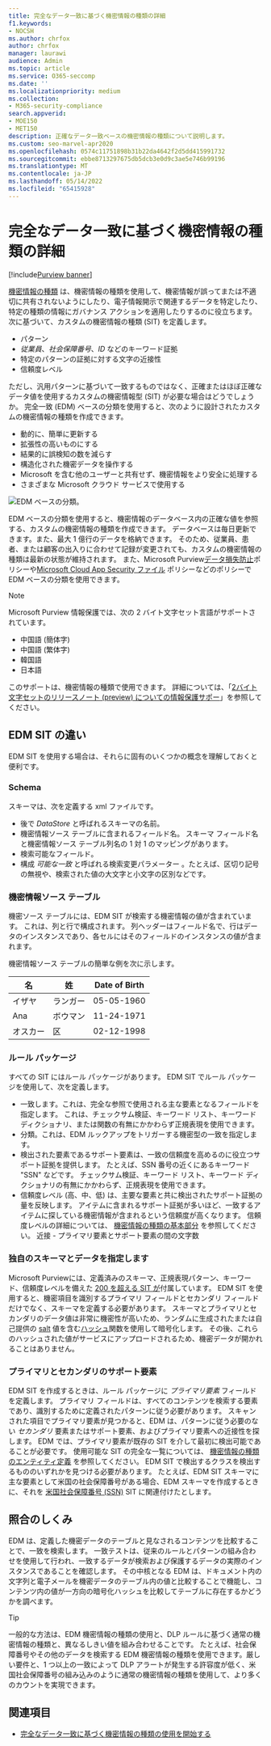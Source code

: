 ```yaml
---
title: 完全なデータ一致に基づく機密情報の種類の詳細
f1.keywords:
- NOCSH
ms.author: chrfox
author: chrfox
manager: laurawi
audience: Admin
ms.topic: article
ms.service: O365-seccomp
ms.date: ''
ms.localizationpriority: medium
ms.collection:
- M365-security-compliance
search.appverid:
- MOE150
- MET150
description: 正確なデータ一致ベースの機密情報の種類について説明します。
ms.custom: seo-marvel-apr2020
ms.openlocfilehash: 0574c11751898b31b22da4642f2d5dd415991732
ms.sourcegitcommit: ebbe8713297675db5dcb3e0d9c3ae5e746b99196
ms.translationtype: MT
ms.contentlocale: ja-JP
ms.lasthandoff: 05/14/2022
ms.locfileid: "65415928"
---
```

# <a name="learn-about-exact-data-match-based-sensitive-information-types"></a>完全なデータ一致に基づく機密情報の種類の詳細

[!include[Purview banner](../includes/purview-rebrand-banner.md)]

[機密情報の種類](sensitive-information-type-learn-about.md) は、機密情報の種類を使用して、機密情報が誤ってまたは不適切に共有されないようにしたり、電子情報開示で関連するデータを特定したり、特定の種類の情報にガバナンス アクションを適用したりするのに役立ちます。 次に基づいて、カスタムの機密情報の種類 (SIT) を定義します。

- パターン
- *従業員*、*社会保障番号*、*ID* などのキーワード証拠
- 特定のパターンの証拠に対する文字の近接性
- 信頼度レベル

ただし、汎用パターンに基づいて一致するものではなく、正確またはほぼ正確なデータ値を使用するカスタムの機密情報型 (SIT) が必要な場合はどうでしょうか。 完全一致 (EDM) ベースの分類を使用すると、次のように設計されたカスタムの機密情報の種類を作成できます。

- 動的に、簡単に更新する
- 拡張性の高いものにする
- 結果的に誤検知の数を減らす
- 構造化された機密データを操作する
- Microsoft を含む他のユーザーと共有せず、機密情報をより安全に処理する
- さまざまな Microsoft クラウド サービスで使用する

![EDM ベースの分類。](../media/EDMClassification.png)

EDM ベースの分類を使用すると、機密情報のデータベース内の正確な値を参照する、カスタムの機密情報の種類を作成できます。 データベースは毎日更新できます。また、最大 1 億行のデータを格納できます。 そのため、従業員、患者、または顧客の出入りに合わせて記録が変更されても、カスタムの機密情報の種類は最新の状態が維持されます。 また、Microsoft Purview[データ損失防止](dlp-learn-about-dlp.md)ポリシーや[Microsoft Cloud App Security ファイル](/cloud-app-security/data-protection-policies) ポリシーなどのポリシーで EDM ベースの分類を使用できます。

> [!NOTE]
> Microsoft Purview 情報保護では、次の 2 バイト文字セット言語がサポートされています。
>
> - 中国語 (簡体字)
> - 中国語 (繁体字)
> - 韓国語
> - 日本語
>
> このサポートは、機密情報の種類で使用できます。 詳細については、「[2バイト文字セットのリリースノート (preview) についての情報保護サポー](mip-dbcs-relnotes.md)」を参照してください。

## <a name="whats-different-in-an-edm-sit"></a>EDM SIT の違い

EDM SIT を使用する場合は、それらに固有のいくつかの概念を理解しておくと便利です。  

### <a name="schema"></a>Schema

スキーマは、次を定義する xml ファイルです。

- 後で *DataStore* と呼ばれるスキーマの名前。 
- 機密情報ソース テーブルに含まれるフィールド名。 スキーマ フィールド名と機密情報ソース テーブル列名の 1 対 1 のマッピングがあります。
- 検索可能なフィールド。
- 構成 *可能な一致* と呼ばれる検索変更パラメーター 。たとえば、区切り記号の無視や、検索された値の大文字と小文字の区別などです。

### <a name="sensitive-information-source-table"></a>機密情報ソース テーブル

機密ソース テーブルには、EDM SIT が検索する機密情報の値が含まれています。 これは、列と行で構成されます。 列ヘッダーはフィールド名で、行はデータのインスタンスであり、各セルにはそのフィールドのインスタンスの値が含まれます。

機密情報ソース テーブルの簡単な例を次に示します。

|名|姓|Date of Birth|
|---|---|---|
|イザヤ|ランガー| 05-05-1960|
|Ana|ボウマン|11-24-1971|
|オスカー|区|02-12-1998|

### <a name="rule-package"></a>ルール パッケージ

すべての SIT にはルール パッケージがあります。 EDM SIT でルール パッケージを使用して、次を定義します。

- 一致します。これは、完全な参照で使用される主な要素となるフィールドを指定します。 これは、チェックサム検証、キーワード リスト、キーワード ディクショナリ、または関数の有無にかかわらず正規表現を使用できます。
- 分類。これは、EDM ルックアップをトリガーする機密型の一致を指定します。
- 検出された要素であるサポート要素は、一致の信頼度を高めるのに役立つサポート証拠を提供します。 たとえば、SSN 番号の近くにあるキーワード "SSN" などです。 チェックサム検証、キーワード リスト、キーワード ディクショナリの有無にかかわらず、正規表現を使用できます。
- 信頼度レベル (高、中、低) は、主要な要素と共に検出されたサポート証拠の量を反映します。 アイテムに含まれるサポート証拠が多いほど、一致するアイテムに探している機密情報が含まれるという信頼度が高くなります。 信頼度レベルの詳細については、 [機密情報の種類の基本部分](sensitive-information-type-learn-about.md#fundamental-parts-of-a-sensitive-information-type) を参照してください。
近接 - プライマリ要素とサポート要素の間の文字数

### <a name="you-supply-your-own-schema-and-data"></a>独自のスキーマとデータを指定します

Microsoft Purviewには、定義済みのスキーマ、正規表現パターン、キーワード、信頼度レベルを備えた [200 を超える SIT が](sensitive-information-type-entity-definitions.md)付属しています。 EDM SIT を使用すると、機密項目を識別するプライマリ フィールドとセカンダリ フィールドだけでなく、スキーマを定義する必要があります。 スキーマとプライマリとセカンダリのデータ値は非常に機密性が高いため、ランダムに生成されたまたは自己提供の [salt](https://en.wikipedia.org/wiki/Salt_(cryptography)#:~:text=The%20salt%20value%20is%20generated%20at%20random%20and,the%20salt%20value%20and%20hashed%20value%20are%20stored.) 値を含む[ハッシュ](/dotnet/standard/security/ensuring-data-integrity-with-hash-codes)関数を使用して暗号化します。 その後、これらのハッシュされた値がサービスにアップロードされるため、機密データが開かれることはありません。

### <a name="primary-and-secondary-support-elements"></a>プライマリとセカンダリのサポート要素

EDM SIT を作成するときは、ルール パッケージに *プライマリ要素* フィールドを定義します。 プライマリ フィールドは、すべてのコンテンツを検索する要素であり、識別するために定義されたパターンに従う必要があります。 スキャンされた項目でプライマリ要素が見つかると、EDM は、パターンに従う必要のない *セカンダリ* 要素またはサポート要素、およびプライマリ要素への近接性を探します。 EDM では、プライマリ要素が既存の SIT を介して最初に検出可能であることが必要です。 使用可能な SIT の完全な一覧については、 [機密情報の種類のエンティティ定義](sensitive-information-type-entity-definitions.md) を参照してください。 EDM SIT で検出するクラスを検出するもののいずれかを見つける必要があります。 たとえば、EDM SIT スキーマに主な要素として米国の社会保障番号がある場合、EDM スキーマを作成するときに、それを [米国社会保障番号 (SSN)](sensitive-information-type-entity-definitions.md#us-social-security-number-ssn) SIT に関連付けたとします。


## <a name="how-matching-works"></a>照合のしくみ

EDM は、定義した機密データのテーブルと見なされるコンテンツを比較することで、一致を検索します。 一致テストは、従来のルールとパターンの組み合わせを使用して行われ、一致するデータが検索および保護するデータの実際のインスタンスであることを確認します。 その中核となる EDM は、ドキュメント内の文字列と電子メールを機密データのテーブル内の値と比較することで機能し、コンテンツ内の値が一方向の暗号化ハッシュを比較してテーブルに存在するかどうかを調べます。

> [!TIP]
> 一般的な方法は、EDM 機密情報の種類の使用と、DLP ルールに基づく通常の機密情報の種類と、異なるしきい値を組み合わせることです。 たとえば、社会保障番号やその他のデータを検索する EDM 機密情報の種類を使用できます。厳しい要件と、1 つ以上の一致によって DLP アラートが発生する許容度が低く、米国社会保障番号の組み込みのように通常の機密情報の種類を使用して、より多くのカウントを実現できます。  

## <a name="see-also"></a>関連項目

- [完全なデータ一致に基づく機密情報の種類の使用を開始する](sit-get-started-exact-data-match-based-sits-overview.md#get-started-with-exact-data-match-based-sensitive-information-types)
